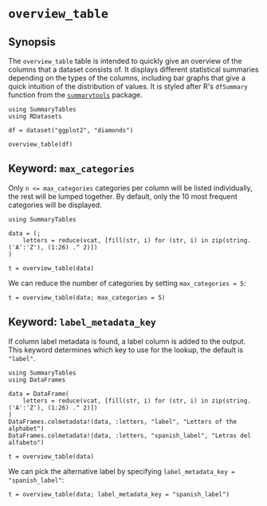 # `overview_table`

## Synopsis

The `overview_table` table is intended to quickly give an overview of the columns that a dataset consists of. It displays different statistical summaries depending on the types of the columns, including bar graphs that give a quick intuition of the distribution of values. It is styled after R's `dfSummary` function from the [`summarytools`](https://cran.r-project.org/web/packages/summarytools/) package. 

```@example
using SummaryTables
using RDatasets

df = dataset("ggplot2", "diamonds")

overview_table(df)
```

## Keyword: `max_categories`

Only `n <= max_categories` categories per column will be listed individually, the rest will be lumped together. By default, only the 10 most frequent categories will be displayed.

```@example max_categories
using SummaryTables

data = (;
    letters = reduce(vcat, [fill(str, i) for (str, i) in zip(string.('A':'Z'), (1:26) .^ 2)])
)

t = overview_table(data)
```

We can reduce the number of categories by setting `max_categories = 5`:

```@example max_categories
t = overview_table(data; max_categories = 5)
```

## Keyword: `label_metadata_key`

If column label metadata is found, a label column is added to the output. This keyword determines which key to use for the lookup, the default is `"label"`.

```@example label_metadata_key
using SummaryTables
using DataFrames

data = DataFrame(
    letters = reduce(vcat, [fill(str, i) for (str, i) in zip(string.('A':'Z'), (1:26) .^ 2)])
)
DataFrames.colmetadata!(data, :letters, "label", "Letters of the alphabet")
DataFrames.colmetadata!(data, :letters, "spanish_label", "Letras del alfabeto")

t = overview_table(data)
```

We can pick the alternative label by specifying `label_metadata_key = "spanish_label"`:

```@example label_metadata_key
t = overview_table(data; label_metadata_key = "spanish_label")
```
